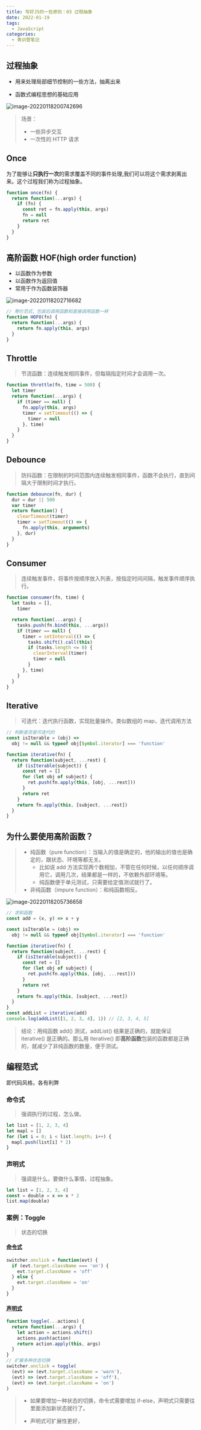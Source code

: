 ```yaml
---
title: 写好JS的一些原则：03 过程抽象
date: 2022-01-19
tags:
  - JavaScript
categories:
  - 青训营笔记
---
```


## 过程抽象

- 用来处理局部细节控制的一些方法，抽离出来

* 函数式编程思想的基础应用

![image-20220118200742696](./imgs/2.png)

> 场景：
>
> - 一些异步交互
> - 一次性的 HTTP 请求

## Once

为了能够让**只执行一次**的需求覆盖不同的事件处理,我们可以将这个需求剥离出来。这个过程我们称为过程抽象。

```js
function once(fn) {
  return function(...args) {
    if (fn) {
      const ret = fn.apply(this, args)
      fn = null
      return ret
    }
  }
}
```

## 高阶函数 HOF(high order function)

- 以函数作为参数
- 以函数作为返回值
- 常用于作为函数装饰器

![image-20220118202716682](./imgs/3.png)

```js
// 等价范式，包装后调用函数和直接调用函数一样
function HOFO(fn) {
  return function(...args) {
    return fn.apply(this, args)
  }
}
```

## Throttle

> 节流函数：连续触发相同事件，但每隔指定时间才会调用一次。

```js
function throttle(fn, time = 500) {
  let timer
  return function(...args) {
    if (timer == null) {
      fn.apply(this, args)
      timer = setTimeout(() => {
        timer = null
      }, time)
    }
  }
}
```

## Debounce

> 防抖函数：在限制的时间范围内连续触发相同事件，函数不会执行，直到间隔大于限制时间才执行。

```js
function debounce(fn, dur) {
  dur = dur || 500
  var timer
  return function() {
    clearTimeout(timer)
    timer = setTimeout(() => {
      fn.apply(this, arguments)
    }, dur)
  }
}
```

## Consumer

> 连续触发事件，将事件按顺序放入列表，按指定时间间隔，触发事件顺序执行。

```js
function consumer(fn, time) {
  let tasks = [],
    timer

  return function(...args) {
    tasks.push(fn.bind(this, ...args))
    if (timer == null) {
      timer = setInterval(() => {
        tasks.shift().call(this)
        if (tasks.length <= 0) {
          clearInterval(timer)
          timer = null
        }
      }, time)
    }
  }
}
```

## Iterative

> 可迭代：迭代执行函数，实现批量操作。类似数组的 map，迭代调用方法

```js
// 判断是否是可迭代的
const isIterable = (obj) =>
  obj != null && typeof obj[Symbol.iterator] === 'function'

function iterative(fn) {
  return function(subject, ...rest) {
    if (isIterable(subject)) {
      const ret = []
      for (let obj of subject) {
        ret.push(fn.apply(this, [obj, ...rest]))
      }
      return ret
    }
    return fn.apply(this, [subject, ...rest])
  }
}
```

## 为什么要使用高阶函数？

> - 纯函数（pure function）：当输入的值是确定的，他的输出的值也是确定的，跟状态、环境等都无关。
>   - 比如说 add 方法实现两个数相加，不管在任何时候，以任何顺序调用它，调用几次，结果都是一样的，不依赖外部环境等。
>   - 纯函数便于单元测试，只需要给定值测试就行了。
> - 非纯函数（impure function）：和纯函数相反。

![image-20220118205736658](./imgs/4.png)

```js
// 求和函数
const add = (x, y) => x + y

const isIterable = (obj) =>
  obj != null && typeof obj[Symbol.iterator] === 'function'

function iterative(fn) {
  return function(subject, ...rest) {
    if (isIterable(subject)) {
      const ret = []
      for (let obj of subject) {
        ret.push(fn.apply(this, [obj, ...rest]))
      }
      return ret
    }
    return fn.apply(this, [subject, ...rest])
  }
}
const addList = iterative(add)
console.log(addList([1, 2, 3, 4], 1)) // [2, 3, 4, 5]
```

> 结论：用纯函数 add() 测试，addList() 结果是正确的，就能保证 iterative() 是正确的。那么用 iterative() 即**高阶函数**包装的函数都是正确的，就减少了非纯函数的数量，便于测试。

## 编程范式

即代码风格，各有利弊

### 命令式

> 强调执行的过程，怎么做。

```js
let list = [1, 2, 3, 4]
let mapl = []
for (let i = 0; i < list.length; i++) {
  mapl.push(list[i] * 2)
}
```

### 声明式

> 强调是什么，要做什么事情，过程抽象。

```js
let list = [1, 2, 3, 4]
const = double = x => x * 2
list.map(double)
```

### 案例：Toggle

> 状态的切换

#### [命令式](https://code.h5jun.com/mapey/edit?js,output)

```js
switcher.onclick = function(evt) {
  if (evt.target.className === 'on') {
    evt.target.className = 'off'
  } else {
    evt.target.className = 'on'
  }
}
```

#### [声明式](https://code.h5jun.com/foqo/2/edit?js,output)

```js
function toggle(...actions) {
  return function(...args) {
    let action = actions.shift()
    actions.push(action)
    return action.apply(this, args)
  }
}
// 扩展多种状态切换
switcher.onclick = toggle(
  (evt) => (evt.target.className = 'warn'),
  (evt) => (evt.target.className = 'off'),
  (evt) => (evt.target.className = 'on')
)
```

> - 如果要增加一种状态的切换，命令式需要增加 if-else，声明式只需要往里面添加新状态就行了。
>
> - 声明式可扩展性更好，
